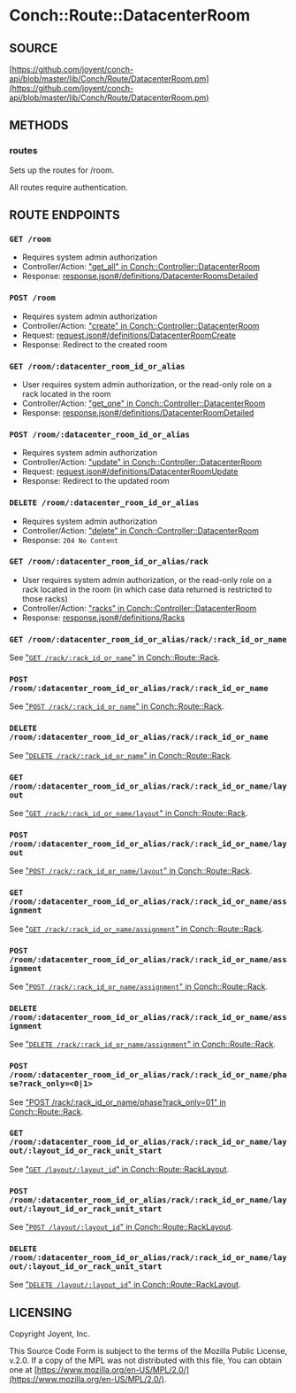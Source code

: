 # Conch::Route::DatacenterRoom

## SOURCE

[https://github.com/joyent/conch-api/blob/master/lib/Conch/Route/DatacenterRoom.pm](https://github.com/joyent/conch-api/blob/master/lib/Conch/Route/DatacenterRoom.pm)

## METHODS

### routes

Sets up the routes for /room.

All routes require authentication.

## ROUTE ENDPOINTS

### `GET /room`

- Requires system admin authorization
- Controller/Action: ["get\_all" in Conch::Controller::DatacenterRoom](../modules/Conch%3A%3AController%3A%3ADatacenterRoom#get_all)
- Response: [response.json#/definitions/DatacenterRoomsDetailed](../json-schema/response.json#/definitions/DatacenterRoomsDetailed)

### `POST /room`

- Requires system admin authorization
- Controller/Action: ["create" in Conch::Controller::DatacenterRoom](../modules/Conch%3A%3AController%3A%3ADatacenterRoom#create)
- Request: [request.json#/definitions/DatacenterRoomCreate](../json-schema/request.json#/definitions/DatacenterRoomCreate)
- Response: Redirect to the created room

### `GET /room/:datacenter_room_id_or_alias`

- User requires system admin authorization, or the read-only role on a rack located in
the room
- Controller/Action: ["get\_one" in Conch::Controller::DatacenterRoom](../modules/Conch%3A%3AController%3A%3ADatacenterRoom#get_one)
- Response: [response.json#/definitions/DatacenterRoomDetailed](../json-schema/response.json#/definitions/DatacenterRoomDetailed)

### `POST /room/:datacenter_room_id_or_alias`

- Requires system admin authorization
- Controller/Action: ["update" in Conch::Controller::DatacenterRoom](../modules/Conch%3A%3AController%3A%3ADatacenterRoom#update)
- Request: [request.json#/definitions/DatacenterRoomUpdate](../json-schema/request.json#/definitions/DatacenterRoomUpdate)
- Response: Redirect to the updated room

### `DELETE /room/:datacenter_room_id_or_alias`

- Requires system admin authorization
- Controller/Action: ["delete" in Conch::Controller::DatacenterRoom](../modules/Conch%3A%3AController%3A%3ADatacenterRoom#delete)
- Response: `204 No Content`

### `GET /room/:datacenter_room_id_or_alias/rack`

- User requires system admin authorization, or the read-only role on a rack located in
the room (in which case data returned is restricted to those racks)
- Controller/Action: ["racks" in Conch::Controller::DatacenterRoom](../modules/Conch%3A%3AController%3A%3ADatacenterRoom#racks)
- Response: [response.json#/definitions/Racks](../json-schema/response.json#/definitions/Racks)

### `GET /room/:datacenter_room_id_or_alias/rack/:rack_id_or_name`

See ["`GET /rack/:rack_id_or_name`" in Conch::Route::Rack](../modules/Conch%3A%3ARoute%3A%3ARack#get-rackrack_id_or_name).

### `POST /room/:datacenter_room_id_or_alias/rack/:rack_id_or_name`

See ["`POST /rack/:rack_id_or_name`" in Conch::Route::Rack](../modules/Conch%3A%3ARoute%3A%3ARack#post-rackrack_id_or_name).

### `DELETE /room/:datacenter_room_id_or_alias/rack/:rack_id_or_name`

See ["`DELETE /rack/:rack_id_or_name`" in Conch::Route::Rack](../modules/Conch%3A%3ARoute%3A%3ARack#delete-rackrack_id_or_name).

### `GET /room/:datacenter_room_id_or_alias/rack/:rack_id_or_name/layout`

See ["`GET /rack/:rack_id_or_name/layout`" in Conch::Route::Rack](../modules/Conch%3A%3ARoute%3A%3ARack#get-rackrack_id_or_namelayout).

### `POST /room/:datacenter_room_id_or_alias/rack/:rack_id_or_name/layout`

See ["`POST /rack/:rack_id_or_name/layout`" in Conch::Route::Rack](../modules/Conch%3A%3ARoute%3A%3ARack#post-rackrack_id_or_namelayout).

### `GET /room/:datacenter_room_id_or_alias/rack/:rack_id_or_name/assignment`

See ["`GET /rack/:rack_id_or_name/assignment`" in Conch::Route::Rack](../modules/Conch%3A%3ARoute%3A%3ARack#get-rackrack_id_or_nameassignment).

### `POST /room/:datacenter_room_id_or_alias/rack/:rack_id_or_name/assignment`

See ["`POST /rack/:rack_id_or_name/assignment`" in Conch::Route::Rack](../modules/Conch%3A%3ARoute%3A%3ARack#post-rackrack_id_or_nameassignment).

### `DELETE /room/:datacenter_room_id_or_alias/rack/:rack_id_or_name/assignment`

See ["`DELETE /rack/:rack_id_or_name/assignment`" in Conch::Route::Rack](../modules/Conch%3A%3ARoute%3A%3ARack#delete-rackrack_id_or_nameassignment).

### `POST /room/:datacenter_room_id_or_alias/rack/:rack_id_or_name/phase?rack_only=<0|1>`

See ["POST /rack/:rack\_id\_or\_name/phase?rack\_only=01" in Conch::Route::Rack](../modules/Conch%3A%3ARoute%3A%3ARack#post-rackrack_id_or_namephaserack_only01).

### `GET /room/:datacenter_room_id_or_alias/rack/:rack_id_or_name/layout/:layout_id_or_rack_unit_start`

See ["`GET /layout/:layout_id`" in Conch::Route::RackLayout](../modules/Conch%3A%3ARoute%3A%3ARackLayout#get-layoutlayout_id).

### `POST /room/:datacenter_room_id_or_alias/rack/:rack_id_or_name/layout/:layout_id_or_rack_unit_start`

See ["`POST /layout/:layout_id`" in Conch::Route::RackLayout](../modules/Conch%3A%3ARoute%3A%3ARackLayout#post-layoutlayout_id).

### `DELETE /room/:datacenter_room_id_or_alias/rack/:rack_id_or_name/layout/:layout_id_or_rack_unit_start`

See ["`DELETE /layout/:layout_id`" in Conch::Route::RackLayout](../modules/Conch%3A%3ARoute%3A%3ARackLayout#delete-layoutlayout_id).

## LICENSING

Copyright Joyent, Inc.

This Source Code Form is subject to the terms of the Mozilla Public License,
v.2.0. If a copy of the MPL was not distributed with this file, You can obtain
one at [https://www.mozilla.org/en-US/MPL/2.0/](https://www.mozilla.org/en-US/MPL/2.0/).
